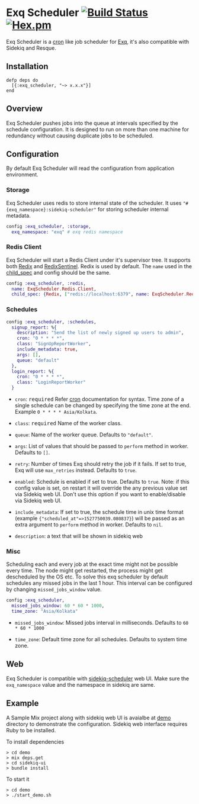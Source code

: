 # Exq Scheduler [![Build Status](https://travis-ci.org/activesphere/exq-scheduler.svg?branch=master)](https://travis-ci.org/activesphere/exq-scheduler) [![Hex.pm](https://img.shields.io/hexpm/v/exq_scheduler.svg)](https://hex.pm/packages/exq_scheduler)

Exq Scheduler is a [cron](https://en.wikipedia.org/wiki/Cron) like job scheduler for
[Exq](https://github.com/akira/exq), it's also compatible with Sidekiq
and Resque.

## Installation

```
defp deps do
  [{:exq_scheduler, "~> x.x.x"}]
end
```

## Overview

Exq Scheduler pushes jobs into the queue at intervals specified by the
schedule configuration. It is designed to run on more than one machine
for redundancy without causing duplicate jobs to be scheduled.

## Configuration

By default Exq Scheduler will read the configuration from application environment.

### Storage

Exq Scheduler uses redis to store internal state of the scheduler.
It uses `"#{exq_namespace}:sidekiq-scheduler"` for storing scheduler internal metadata.

```elixir
config :exq_scheduler, :storage,
  exq_namespace: "exq" # exq redis namespace
```
### Redis Client

Exq Scheduler will start a Redis Client under it's supervisor tree. It
supports both [Redix](https://github.com/whatyouhide/redix) and
[RedixSentinel](https://github.com/ananthakumaran/redix_sentinel). Redix
is used by default. The `name` used in the
[child_spec](https://hexdocs.pm/elixir/Supervisor.html#module-child_spec-1)
and config should be the same.

```elixir
config :exq_scheduler, :redis,
  name: ExqScheduler.Redis.Client,
  child_spec: {Redix, ["redis://localhost:6379", name: ExqScheduler.Redis.Client]}
```

### Schedules

```elixir
config :exq_scheduler, :schedules,
  signup_report: %{
    description: "Send the list of newly signed up users to admin",
    cron: "0 * * * *",
    class: "SignUpReportWorker",
    include_metadata: true,
    args: [],
    queue: "default"
  },
  login_report: %{
    cron: "0 * * * *",
    class: "LoginReportWorker"
  }
```

* `cron`: <kbd>required</kbd> Refer
  [cron](https://en.wikipedia.org/wiki/Cron) documentation for
  syntax. Time zone of a single schedule can be changed by specifying
  the time zone at the end. Example `0 * * * * Asia/Kolkata`.

* `class`: <kbd>required</kbd> Name of the worker class.

* `queue`: Name of the worker queue. Defaults to `"default"`.

* `args`: List of values that should be passed to `perform` method in
  worker. Defaults to `[]`.

* `retry`: Number of times Exq should retry the job if it fails. If set to true, Exq will use `max_retries` instead. Defaults to `true`.

* `enabled`: Schedule is enabled if set to true. Defaults to
  `true`. Note: if this config value is set, on restart it will
  override the any previous value set via Sidekiq web UI. Don't use
  this option if you want to enable/disable via Sidekiq web UI.

* `include_metadata`: If set to true, the schedule time in unix time format (example
  `{"scheduled_at"=>1527750039.080837}`) will be passed as an
  extra argument to `perform` method in worker. Defaults to `nil`.

* `description`: a text that will be shown in sidekiq web

### Misc

Scheduling each and every job at the exact time might not be possible
every time. The node might get restarted, the process might get
descheduled by the OS etc. To solve this exq scheduler by default
schedules any missed jobs in the last 1 hour. This interval can be
configured by changing `missed_jobs_window` value.

```elixir
config :exq_scheduler,
  missed_jobs_window: 60 * 60 * 1000,
  time_zone: "Asia/Kolkata"
```

* `missed_jobs_window`: Missed jobs interval in milliseconds. Defaults to
  `60 * 60 * 1000`

* `time_zone`: Default time zone for all schedules. Defaults to system
  time zone.

## Web

Exq Scheduler is compatible with
[sidekiq-scheduler](https://github.com/moove-it/sidekiq-scheduler#sidekiq-web-integration)
web UI. Make sure the `exq_namespace` value and the namespace in
sidekiq are same.

## Example

A Sample Mix project along with sidekiq web UI is avaialbe at
[demo](https://github.com/activesphere/exq-scheduler/tree/master/demo)
directory to demonstrate the configuration.  Sidekiq web interface
requires Ruby to be installed.

To install dependencies

```
> cd demo
> mix deps.get
> cd sidekiq-ui
> bundle install
```

To start it

```
> cd demo
> ./start_demo.sh
```
